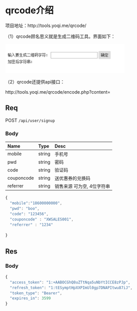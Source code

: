 # qrcode介绍

项目地址：http:\/\/tools.yoqi.me\/qrcode\/

（1）qrcode顾名思义就是生成二维码工具。界面如下：

![](/assets/BaiduHi_2017-1-15_12-36-43.png)

（2）qrcode还提供api接口：

http:\/\/tools.yoqi.me\/qrcode\/encode.php?content=

## Req

POST `/api/user/signup`

### Body

| Name        | Type   | Desc   |
|:------------|:-------|:-------|
| mobile      | string | 手机号 |
| pwd         | string | 密码   |
| code        | string | 验证码 |
| couponcode  | string | 送优惠券的兑换码 |
| referrer    | string | 销售来源 可为空, 4位字符串|

```js
{
  "mobile":"18600000000",
  "pwd": "boo",
  "code": "123456",
  "couponcode" : "XWSALES001",
  "referrer" : "1234"

}
```

## Res
### Body
```js
{
  "access_token": "1:+AABOCGhQ8uZTtNqa5uNbYtICCE8zPJp",
  "refresh_token": "1:tESymptHpXXPImUl0gp7DNAPItwu87iJ",
  "token_type": "Bearer",
  "expires_in": 3599
}
```
